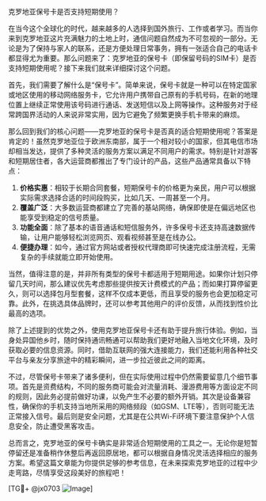 克罗地亚保号卡是否支持短期使用？

在当今这个全球化的时代，越来越多的人选择到国外旅行、工作或者学习。而当你来到克罗地亚这片充满魅力的土地上时，通信问题自然成为不可忽视的一部分。无论是为了保持与家人的联系，还是方便处理日常事务，拥有一张适合自己的电话卡都显得尤为重要。那么问题来了：克罗地亚的保号卡（即保留号码的SIM卡）是否支持短期使用呢？接下来我们就来详细探讨这个问题。

首先，我们需要了解什么是“保号卡”。简单来说，保号卡就是一种可以在特定国家或地区使用的移动网络服务卡，它允许用户携带自己原有的手机号码，在新的地理位置上继续正常使用该号码进行通话、发送短信以及上网等操作。这种服务对于经常跨国界活动的人来说非常实用，因为它避免了频繁更换手机卡带来的麻烦。

那么回到我们的核心问题——克罗地亚的保号卡是否真的适合短期使用呢？答案是肯定的！虽然克罗地亚位于欧洲东南部，属于一个相对较小的国家，但其电信市场却相当发达，提供了多种灵活的服务方案以满足不同用户的需求。特别是针对游客和短期居住者，各大运营商都推出了专门设计的产品，这些产品通常具备以下特点：

1. **价格实惠**：相较于长期合同套餐，短期保号卡的价格更为亲民，用户可以根据实际需求选择合适的时间段购买，比如几天、一周甚至一个月。
2. **覆盖广泛**：大多数运营商都建立了完善的基站网络，确保即使是在偏远地区也能享受到稳定的信号质量。
3. **功能全面**：除了基本的语音通话和短信服务外，许多保号卡还支持高速数据传输，让用户能够轻松浏览网页、观看视频甚至是在线办公。
4. **便捷办理**：如今，通过官方网站或者授权代理商即可快速完成注册流程，无需复杂的手续就能立即开始使用。

当然，值得注意的是，并非所有类型的保号卡都适用于短期用途。如果你计划只停留几天时间，那么建议优先考虑那些提供按天计费模式的产品；而如果打算停留更久，则可以选择包月型套餐，这样不仅成本更低，而且享受的服务也会更加稳定可靠。此外，在挑选具体品牌时，还可以参考其他用户的评价反馈，从而找到性价比最高的选项。

除了上述提到的优势之外，使用克罗地亚保号卡还有助于提升旅行体验。例如，当身处异国他乡时，随时保持通讯畅通可以帮助我们更好地融入当地文化环境，及时获取必要的信息资源。同时，借助互联网的强大连接能力，我们还能利用各种社交平台与亲友分享旅途中的精彩瞬间，进一步拉近彼此之间的距离。

不过，尽管保号卡带来了诸多便利，但在实际使用过程中仍然需要留意几个细节事项。首先是资费结构，不同的服务商可能会对流量消耗、漫游费用等方面设定不同的规则，因此务必提前做好功课，以免产生不必要的额外开销。其次是设备兼容性，确保你的手机支持当地所采用的网络频段（如GSM、LTE等），否则可能无法正常接入信号。最后则是安全问题，尤其是在公共Wi-Fi环境下要注意保护个人信息安全，防止遭受黑客攻击。

总而言之，克罗地亚的保号卡确实是非常适合短期使用的工具之一。无论你是短暂停留还是准备稍作休整后再返回原居地，都可以根据自身情况灵活选择相应的服务方案。希望这篇文章能为你提供足够的参考信息，在未来探索克罗地亚的过程中少走弯路，尽情享受这段美好的旅程吧！

[TG💪+ @jx0703 ![Image](https://github.com/user-attachments/assets/dbca1d08-cadb-493c-b0ec-ad6f7a83f270)]